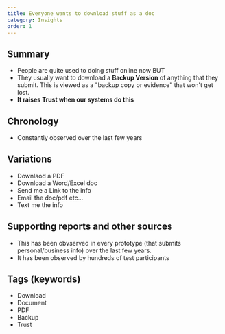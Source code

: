 ```yaml
---
title: Everyone wants to download stuff as a doc
category: Insights
order: 1
---
```

## Summary
- People are quite used to doing stuff online now
BUT
- They usually want to download a **Backup Version** of anything that they submit. This is viewed as a "backup copy or evidence" that won't get lost. 
- **It raises Trust when our systems do this**


## Chronology
- Constantly observed over the last few years


## Variations
- Downlaod a PDF
- Download a Word/Excel doc
- Send me a Link to the info
- Email the doc/pdf etc...
- Text me the info

## Supporting reports and other sources
- This has been obvserved in every prototype (that submits personal/business info) over the last few years. 
- It has been observed by hundreds of test participants

## Tags (keywords)
- Download
- Document
- PDF
- Backup
- Trust
